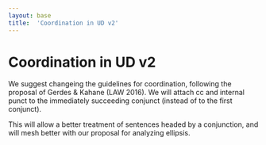 ```yaml
---
layout: base
title:  'Coordination in UD v2'
---
```


# Coordination in UD v2

We suggest changeing the guidelines for coordination, following the proposal of Gerdes & Kahane (LAW 2016). We will attach cc and internal punct to the immediately succeeding conjunct (instead of to the first conjunct).


This will allow a better treatment of sentences headed by a conjunction, and will mesh better with our proposal for analyzing ellipsis.



